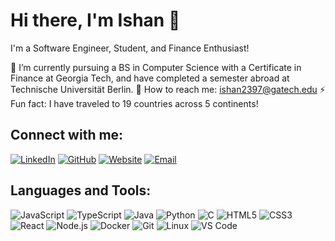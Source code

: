 # Hi there, I'm Ishan 👋

I'm a Software Engineer, Student, and Finance Enthusiast!

🚀 I’m currently pursuing a BS in Computer Science with a Certificate in Finance at Georgia Tech, and have completed a semester abroad at Technische Universität Berlin.
📧 How to reach me: [ishan2397@gatech.edu](mailto:ishan2397@gatech.edu)
⚡ Fun fact: I have traveled to 19 countries across 5 continents!

## Connect with me:
[![LinkedIn](https://img.shields.io/badge/LinkedIn-Connect-blue)](https://www.linkedin.com/in/ishxnnn)
[![GitHub](https://img.shields.io/badge/GitHub-Follow-black)](https://github.com/ishxnnn)
[![Website](https://img.shields.io/badge/Website-Visit-green)](https://ishanpatel.dev)
[![Email](https://img.shields.io/badge/Email-Send-red)](mailto:ishan2397@gatech.edu)

## Languages and Tools:
![JavaScript](https://img.shields.io/badge/-JavaScript-black?style=flat-square&logo=javascript)
![TypeScript](https://img.shields.io/badge/-TypeScript-black?style=flat-square&logo=typescript)
![Java](https://img.shields.io/badge/-Java-black?style=flat-square&logo=java)
![Python](https://img.shields.io/badge/-Python-black?style=flat-square&logo=python)
![C](https://img.shields.io/badge/-C-black?style=flat-square&logo=c)
![HTML5](https://img.shields.io/badge/-HTML5-black?style=flat-square&logo=html5)
![CSS3](https://img.shields.io/badge/-CSS3-black?style=flat-square&logo=css3)
![React](https://img.shields.io/badge/-React-black?style=flat-square&logo=react)
![Node.js](https://img.shields.io/badge/-Node.js-black?style=flat-square&logo=Node.js)
![Docker](https://img.shields.io/badge/-Docker-black?style=flat-square&logo=docker)
![Git](https://img.shields.io/badge/-Git-black?style=flat-square&logo=git)
![Linux](https://img.shields.io/badge/-Linux-black?style=flat-square&logo=linux)
![VS Code](https://img.shields.io/badge/-VS%20Code-black?style=flat-square&logo=visual-studio-code)
